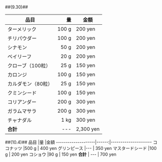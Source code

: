 
##(9.30)##

品目				|量		|金額
--------------------|------:|---------------------
ターメリック		|100 g	| 200 yen
チリパウダー		|100 g	| 200 yen
シナモン			|50 g	| 200 yen
ベイリーフ			|20 g	| 200 yen
クローブ（100粒）	|25 g	| 150 yen
カロンジ			|100 g	| 150 yen
カルダモン（80粒）	|25 g	| 150 yen
クミンシード		|100 g	| 150 yen
コリアンダー		|200 g	| 300 yen
ガラムマサラ		|200 g	| 300 yen
チャナダル			|1 kg	| 300 yen
__合計__			| ---	| 2,300 yen


##(10.4)##
品目				|量		|金額
--------------------|------:|---------------------
ココナッツ			|500 g	| 400 yen
グリンピース		|---	| 350 yen
マスタードシード	|100 g	| 200 yen
コショウ			|90 g	| 150 yen
__合計__			| ---	| 700 yen




